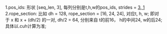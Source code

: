 1.pos_ids: 形状 [seq_len, 3], 每列分别是t,h,w的pos_ids, strides = [3, 1](即pos_ids连续)
2.rope_section:
比如 dh = 128, rope_section = [16, 24, 24], 对应t, h, w; 即对于 x 和 x + (dh/2) 的一对, dh/2 = 64, 分别来自 t的前16， h的中间24, w的后24;具体以.cuh计算为准;
